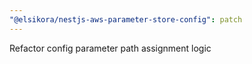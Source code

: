 ```yaml
---
"@elsikora/nestjs-aws-parameter-store-config": patch
---
```


Refactor config parameter path assignment logic
